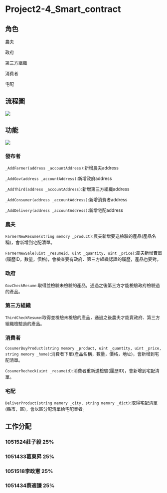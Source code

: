 # Project2-4_Smart_contract

## 角色
農夫

政府

第三方組織

消費者

宅配

## 流程圖

![](https://github.com/cislab-yzu/Project2-4_Smart_contract/blob/master/pictures/process.jpg)

## 功能

![](https://github.com/cislab-yzu/Project2-4_Smart_contract/blob/master/pictures/1.jpg)

### 發布者

`_AddFarmer(address _accountAddress)`:新增農夫address

`_AddGov(address _accountAddress)`:新增政府address

`_AddThird(address _accountAddress)`:新增第三方組織address

`_AddConsumer(address _accountAddress)`:新增消費者address

`_AddDelivery(address _accountAddress)`:新增宅配address

### 農夫

`FarmerNewResume(string memory _product)`:農夫新增要送檢驗的產品(產品名稱)，會新增到宅配清單。

`FarmerNewSale(uint _resumeid, uint _quantity, uint _price)`:農夫新增賣單(履歷ID，數量，價格)，會檢查要有政府、第三方組織認證的履歷，產品也要對。

### 政府

`GovCheckResume`:取得並檢驗未檢驗的產品，通過之後第三方才能檢驗政府檢驗過的產品。

### 第三方組織

`ThirdCheckResume`:取得並檢驗未檢驗的產品，通過之後農夫才能賣政府、第三方組織檢驗過的產品。

### 消費者

`CosumerBuyProduct(string memory _product, uint _quantity, uint _price, string memory _home)`:消費者下單(產品名稱，數量，價格，地址)，會新增到宅配清單。

`CosumerRecheck(uint _resumeid)`:消費者重新送檢驗(履歷ID)，會新增到宅配清單。

### 宅配

`DeliverProduct(string memory _city, string memory _dict)`:取得宅配清單(縣市，區)，會以區分配清單給宅配業者。

## 工作分配
###  1051524莊子毅 25%
###  1051433葛東昇 25%
###  1051518李政憲 25%
###  1051434蔡適謙 25%
